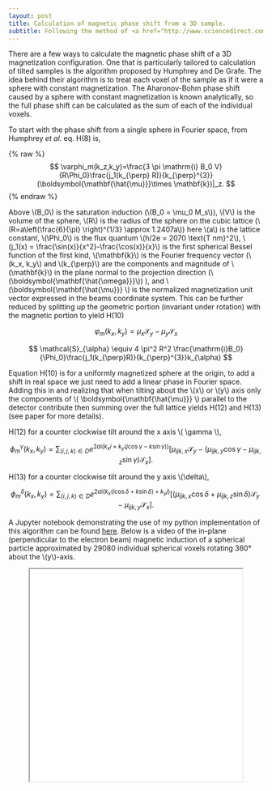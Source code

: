 ```yaml
---
layout: post
title: Calculation of magnetic phase shift from a 3D sample.
subtitle: Following the method of <a href="http://www.sciencedirect.com/science/article/pii/S0304399113000764"> Humphrey <i>et al.</i></a>
---
```

<head>
<script type="text/javascript"
          src="http://cdn.mathjax.org/mathjax/latest/MathJax.js?config=TeX-AMS-MML_HTMLorMML">
  </script>
</head>

There are a few ways to calculate the magnetic phase shift of a 3D magnetization configuration. One that is particularly tailored to calculation of tilted samples is the algorithm proposed by Humphrey and De Grafe. The idea behind their algorithm is to treat each voxel of the sample as if it were a sphere with constant magnetization. The Aharonov-Bohm phase shift caused by a sphere with constant magnetization is known analytically, so the full phase shift can be calculated as the sum of each of the individual voxels.

To start with the phase shift from a single sphere in Fourier space, from Humphrey *et al.* eq. H(8) is,

{% raw %}
$$
\varphi_m(k_z,k_y)=\frac{3 \pi \mathrm{i} B_0 V}{R\Phi_0}\frac{j_1(k_{\perp} R)}{k_{\perp}^{3}}(\boldsymbol{\mathbf{\hat{\mu}}}\times \mathbf{k})|_z.
$$
{% endraw %}

Above \\(B_0\\) is the saturation induction (\\(B_0 = \mu_0 M_s\\)), \\(V\\) is the volume of the sphere, \\(R\\) is the radius of the sphere on the cubic lattice (\\(R=a\left(\frac{6}{\pi} \right)^{1/3} \approx 1.2407a\\)) here \\(a\\) is the lattice constant, \\(\Phi_0\\) is the flux quantum \\(h/2e = 2070 \text{T nm}^2\\), \\(j_1(x) = \frac{\sin(x)}{x^2}-\frac{\cos(x)}{x}\\) is the first spherical Bessel function of the first kind, \\(\mathbf{k}\\) is the Fourier frequency vector (\\(k_x, k_y\\) and \\(k_{\perp}\\) are the components and magnitude of \\(\mathbf{k}\\) in the plane normal to the projection direction (\\(\boldsymbol{\mathbf{\hat{\omega}}}\\)) ), and \\(\boldsymbol{\mathbf{\hat{\mu}}} \\) is the normalized magnetization unit vector expressed in the beams coordinate system. This can be further reduced by splitting up the geometric portion (invariant under rotation) with the magnetic portion to yield H(10)

$$
\varphi_m(k_x,k_y)=\mu_x\mathcal{S}_y-\mu_y\mathcal{S}_x
$$

$$
\mathcal{S}_{\alpha} \equiv 4 \pi^2 R^2 \frac{\mathrm{i}B_0}{\Phi_0}\frac{j_1(k_{\perp}R)}{k_{\perp}^{3}}k_{\alpha}
$$

Equation H(10) is for a uniformly magnetized sphere at the origin, to add a shift in real space we just need to add a linear phase in Fourier space. Adding this in and realizing that when tilting about the \\(x\\) or \\(y\\) axis only the components of \\( \boldsymbol{\mathbf{\hat{\mu}}} \\) parallel to the detector contribute then summing over the full lattice yields H(12) and H(13) (see paper for more details).

H(12) for a counter clockwise tilt around the x axis \\( \gamma \\),

$$
\phi_m^{\gamma}(k_x,k_y) = \sum_{(i,j,k)\in D} e^{2 a \mathrm{i} (k_x i + k_y(j\cos{\gamma}-k \sin{\gamma}))}\left[ \mu_{ijk,x}\mathcal{S}_y-(\mu_{ijk,y}\cos{\gamma}-\mu_{ijk,z}\sin{\gamma})\mathcal{S}_x\right].
$$

H(13) for a counter clockwise tilt around the y axis \\(\delta\\),

$$
\phi_m^{\delta}(k_x,k_y) = \sum_{(i,j,k)\in D} e^{2 a \mathrm{i} (k_x(i\cos{\delta} + k \sin{\delta}) + k_y j)}\left[ (\mu_{ijk,x}\cos{\delta} + \mu_{ijk,z}\sin{\delta})\mathcal{S}_y-\mu_{ijk,y}\mathcal{S}_x\right].
$$

A Jupyter notebook demonstrating the use of my python implementation of this algorithm can be found [here](https://github.com/jordanchess/LTEM_tools/blob/master/notebooks/Calculating%20A-B%20phase%20shift%20from%20a%203D%20magnetic%20sample.ipynb). Below is a video of the in-plane (perpendicular to the electron beam) magnetic induction of a spherical particle approximated by 29080 individual spherical voxels rotating 360° about the \\(y\\)-axis.

<figure class="video_container">
  <iframe src="../video/magnetized_sphere.webm" allowfullscreen="true" width="420" height="420"> </iframe>
</figure>
